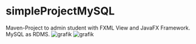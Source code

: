 # simpleProjectMySQL

Maven-Project to admin student with FXML View and JavaFX Framework. MySQL as RDMS.
![grafik](https://user-images.githubusercontent.com/75083505/109386139-09b55280-78f9-11eb-88b6-65ef23660fcf.png)
![grafik](https://user-images.githubusercontent.com/75083505/109386152-1639ab00-78f9-11eb-8e8c-7eef3cf76bbf.png)

